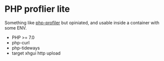 PHP proflier lite
=================

Something like [php-profiler](https://github.com/perftools/php-profiler)
but opiniated, and usable inside a container with some ENV.

* PHP >= 7.0
* php-curl
* php-tideways
* target xhgui http upload
